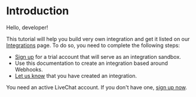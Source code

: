# Introduction

Hello, developer!

This tutorial will help you build very own integration and get it listed on our [Integrations](http://www.livechatinc.com/integrations) page. To do so, you need to complete the following steps:

*   [Sign up](https://www.livechatinc.com/signup/) for a trial account that will serve as an integration sandbox.
*   Use this documentation to create an integration based around Webhooks.
*   [Let us know](#publish) that you have created an integration.


<aside class="notice">You need an active LiveChat account. If you don't have one, <a href="https://www.livechatinc.com/signup/">sign up now</a>.</aside>
